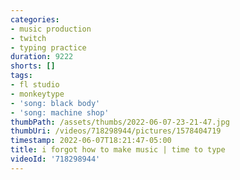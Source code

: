 ```yaml
---
categories:
- music production
- twitch
- typing practice
duration: 9222
shorts: []
tags:
- fl studio
- monkeytype
- 'song: black body'
- 'song: machine shop'
thumbPath: /assets/thumbs/2022-06-07-23-21-47.jpg
thumbUri: /videos/718298944/pictures/1578404719
timestamp: 2022-06-07T18:21:47-05:00
title: i forgot how to make music | time to type
videoId: '718298944'
---
```

